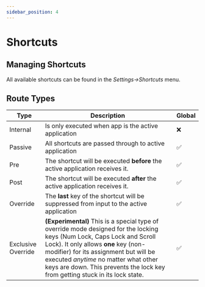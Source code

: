 ```yaml
---
sidebar_position: 4
---
```

# Shortcuts


## Managing Shortcuts
All available shortcuts can be found in the *Settings->Shortcuts* menu. 

## Route Types

|Type|Description|Global|
| --- | --- | --- |
| Internal|Is only executed when app is the active application |  ❌|
| Passive | All shortcuts are passed through to active application |✅|
| Pre | The shortcut will be executed **before** the active application receives it. |✅|
| Post | The shortcut will be executed **after** the active application receives it. |✅|
| Override | The **last** key of the shortcut will be suppressed from input to the active application |✅|
| Exclusive Override | **(Experimental)** This is a special type of override mode designed for the locking keys (Num Lock, Caps Lock and Scroll Lock). It only allows **one** key (non-modifier) for its assignment but will be executed *anytime* no matter what other keys are down. This prevents the lock key from getting stuck in its lock state.|✅|


